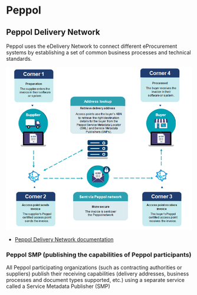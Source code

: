 # Peppol

## Peppol Delivery Network 

Peppol uses the eDelivery Network to connect different eProcurement systems by establishing a set of common business processes and technical standards.

<img src="https://github.com/pondersource/peppol-php/blob/main/docs/pics/peppol-delivery.png?raw=true"/>

* [Peppol Delivery Network documentation](https://eufordigital.eu/steeringcommittee2/images/resources/Day_5_-_Afternoon_side_event_-_OpenPeppol.pdf)

### Peppol SMP (publishing the capabilities of Peppol participants)

All Peppol participating organizations (such as contracting authorities or suppliers) publish their receiving capabilities (delivery addresses, business processes and document types supported, etc.) using a separate service called a Service Metadata Publisher (SMP)
